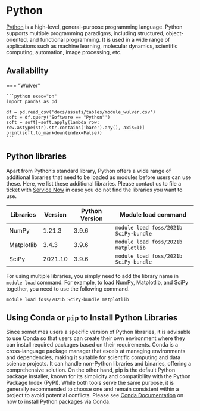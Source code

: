 # Python
[Python](https://www.python.org/) is a high-level, general-purpose programming language. Python supports multiple programming paradigms, including structured, object-oriented, and functional programming. It is used in a wide range of applications such as machine learning, molecular dynamics, scientific computing, automation, image processing, etc.

## Availability

=== "Wulver"

    ```python exec="on"
    import pandas as pd
    
    df = pd.read_csv('docs/assets/tables/module_wulver.csv')
    soft = df.query('Software == "Python"')
    soft = soft[~soft.apply(lambda row: row.astype(str).str.contains('bare').any(), axis=1)]
    print(soft.to_markdown(index=False))
    ```

## Python libraries
Apart from Python’s standard library, Python offers a wide range of additional libraries that need to be loaded as modules before users can use these. Here, we list these additional libraries. Please contact us to file a ticket with [Service Now](mailto:hpc@njit.edu) in case you do not find the libraries you want to use.

| Libraries  | Version | Python Version | Module load command                   |
|------------|---------|----------------|---------------------------------------|
| NumPy      | 1.21.3  | 3.9.6          | `module load foss/2021b SciPy-bundle` |
| Matplotlib | 3.4.3   | 3.9.6          | `module load foss/2021b matplotlib`   |
| SciPy      | 2021.10 | 3.9.6          | `module load foss/2021b SciPy-bundle` |

For using multiple libraries, you simply need to add the library name in `module load` command. For example, to load NumPy, Matplotlib, and SciPy together, you need to use the following command. 

```
module load foss/2021b SciPy-bundle matplotlib
```

## Using Conda or `pip` to Install Python Libraries

Since sometimes users a specific version of Python libraries, it is advisable to use Conda so that users can create their own environment where they can install required packages based on their requirements. Conda is a cross-language package manager that excels at managing environments and dependencies, making it suitable for scientific computing and data science projects. It can handle non-Python libraries and binaries, offering a comprehensive solution. On the other hand, pip is the default Python package installer, known for its simplicity and compatibility with the Python Package Index (PyPI). While both tools serve the same purpose, it is generally recommended to choose one and remain consistent within a project to avoid potential conflicts. Please see [Conda Documentation](conda.md) on how to install Python packages via Conda.